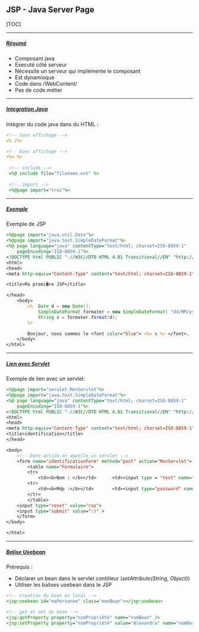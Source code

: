 ## JSP - Java Server Page



[TOC]



------

##### <u>Résumé</u>

- Composant java
- Executé côté serveur
- Nécessite un serveur qui implémente le composant
- Est dynamioque
- Code dans /WebContent/
- Pas de code métier

------

##### <u>Integration Java</u>

Intégrer du code java dans du HTML :

```jsp
<!-- Sans affichage -->
<% /%>

<!-- Avec affichage -->
<%= %>
    
 <!-- include -->
 <%@ include file="filename.ext" %>
    
 <!-- import -->
 <%@page import="truc"%>
```



------

##### <u>Exemple</u>

Exemple de JSP

```jsp
<%@page import="java.util.Date"%>
<%@page import="java.text.SimpleDateFormat"%>
<%@ page language="java" contentType="text/html; charset=ISO-8859-1"
	pageEncoding="ISO-8859-1"%>
<!DOCTYPE html PUBLIC "-//W3C//DTD HTML 4.01 Transitional//EN" "http://www.w3.org/TR/html4/loose.dtd">
<html>
<head>
<meta http-equiv="Content-Type" content="text/html; charset=ISO-8859-1">

<title>Ma premi�re JSP</title>

</head>
	<body>
		<%	Date d = new Date();
			SimpleDateFormat formater = new SimpleDateFormat( "dd/MM/yyyy H:mm:ss" );
			String s = formater.format(d);
		%>

		Bonjour, nous sommes le <font color="blue"> <%= s %> </font>.
	</body>
</html>
```

------

##### <u>Lien avec Servlet</u>

Exemple de lien avec un servlet:

```jsp
<%@page import="servlet.MonServlet"%>
<%@page import="java.text.SimpleDateFormat"%>
<%@ page language="java" contentType="text/html; charset=ISO-8859-1"
	pageEncoding="ISO-8859-1"%>
<!DOCTYPE html PUBLIC "-//W3C//DTD HTML 4.01 Transitional//EN" "http://www.w3.org/TR/html4/loose.dtd">
<html>
<head>
<meta http-equiv="Content-Type" content="text/html; charset=ISO-8859-1">
<title>identification</title>
</head>

<body>
    <!-- Dans action on appelle un servlet -->
	<form name="identificationForm" method="post" action="MonServlet">
		<table name="Formulaire">
		<tr>
			<td><b>Nom : </b></td>		<td><input type = "text" name="nom"></td>
		<tr>
			<td><b>Mdp :</b></td>		<td><input type="password" name="mdp"></td>
		</tr>
		</table>
	<input type="reset" value="raz">
	<input type="submit" value=":)" >
	</form>
</body>

</html>
```

------

##### <u>Balise Usebean</u>

Prérequis : 

- Déclarer un bean dans le servlet contôleur (*setAttribute(String, Object)*)
- Utiliser les balises usebean dans le JSP

```Jsp
<!-- creation du bean en local -->
<jsp:usebean id="maPersonne" class="monBean"></jsp:usebean>

<!-- get et set du bean -->
<jsp:getProperty property="nomPropriété" name="nomBean" />
<jsp:setProperty property="nomPropriété" value="Alexandra" name="nomBean" />
```

